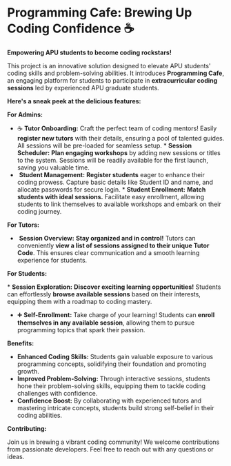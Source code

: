 # Programming Cafe: Brewing Up Coding Confidence ☕

**Empowering APU students to become coding rockstars!**

This project is an innovative solution designed to elevate APU students' coding skills and problem-solving abilities. It introduces **Programming Cafe**, an engaging platform for students to participate in **extracurricular coding sessions** led by experienced APU graduate students.

**Here's a sneak peek at the delicious features:**

**For Admins:**

* ☕ **Tutor Onboarding:** Craft the perfect team of coding mentors! Easily **register new tutors** with their details, ensuring a pool of talented guides. All sessions will be pre-loaded for seamless setup.
* **Session Scheduler:** **Plan engaging workshops** by adding new sessions or titles to the system. Sessions will be readily available for the first launch, saving you valuable time.
* ‍ **Student Management:** **Register students** eager to enhance their coding prowess. Capture basic details like Student ID and name, and allocate passwords for secure login.
* **Student Enrollment:** **Match students with ideal sessions.** Facilitate easy enrollment, allowing students to link themselves to available workshops and embark on their coding journey.

**For Tutors:**

* ‍ **Session Overview:** **Stay organized and in control!** Tutors can conveniently **view a list of sessions assigned to their unique Tutor Code**. This ensures clear communication and a smooth learning experience for students.

**For Students:**

* **Session Exploration:** **Discover exciting learning opportunities!** Students can effortlessly **browse available sessions** based on their interests, equipping them with a roadmap to coding mastery.
* ➕ **Self-Enrollment:** Take charge of your learning! Students can **enroll themselves in any available session**, allowing them to pursue programming topics that spark their passion.

**Benefits:**

* **Enhanced Coding Skills:** Students gain valuable exposure to various programming concepts, solidifying their foundation and promoting growth.
* **Improved Problem-Solving:** Through interactive sessions, students hone their problem-solving skills, equipping them to tackle coding challenges with confidence.
* **Confidence Boost:** By collaborating with experienced tutors and mastering intricate concepts, students build strong self-belief in their coding abilities.

**Contributing:**

Join us in brewing a vibrant coding community! We welcome contributions from passionate developers. Feel free to reach out with any questions or ideas.



